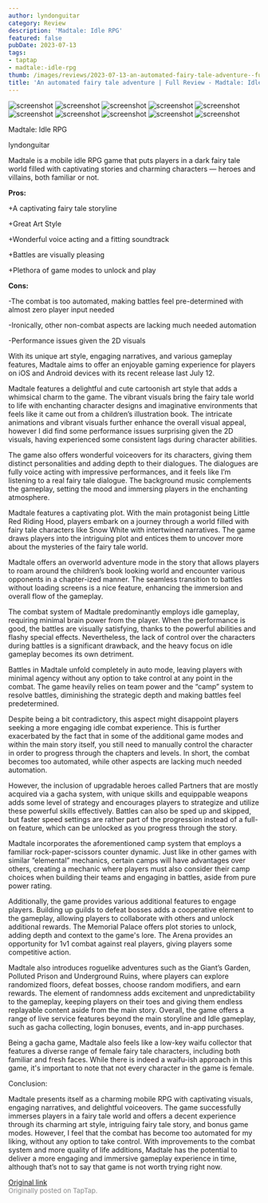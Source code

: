 ```yaml
---
author: lyndonguitar
category: Review
description: 'Madtale: Idle RPG'
featured: false
pubDate: 2023-07-13
tags:
- taptap
- madtale:-idle-rpg
thumb: /images/reviews/2023-07-13-an-automated-fairy-tale-adventure--full-review---madtale-idle-rpg-0.avif
title: 'An automated fairy tale adventure | Full Review - Madtale: Idle RPG'
---
```


<div class="gallery">
  <img src="/images/reviews/2023-07-13-an-automated-fairy-tale-adventure--full-review---madtale-idle-rpg-0.avif" alt="screenshot" />
  <img src="/images/reviews/2023-07-13-an-automated-fairy-tale-adventure--full-review---madtale-idle-rpg-1.avif" alt="screenshot" />
  <img src="/images/reviews/2023-07-13-an-automated-fairy-tale-adventure--full-review---madtale-idle-rpg-2.avif" alt="screenshot" />
  <img src="/images/reviews/2023-07-13-an-automated-fairy-tale-adventure--full-review---madtale-idle-rpg-3.avif" alt="screenshot" />
  <img src="/images/reviews/2023-07-13-an-automated-fairy-tale-adventure--full-review---madtale-idle-rpg-4.avif" alt="screenshot" />
  <img src="/images/reviews/2023-07-13-an-automated-fairy-tale-adventure--full-review---madtale-idle-rpg-5.avif" alt="screenshot" />
  <img src="/images/reviews/2023-07-13-an-automated-fairy-tale-adventure--full-review---madtale-idle-rpg-6.avif" alt="screenshot" />
  <img src="/images/reviews/2023-07-13-an-automated-fairy-tale-adventure--full-review---madtale-idle-rpg-7.avif" alt="screenshot" />
  <img src="/images/reviews/2023-07-13-an-automated-fairy-tale-adventure--full-review---madtale-idle-rpg-8.avif" alt="screenshot" />
  <img src="/images/reviews/2023-07-13-an-automated-fairy-tale-adventure--full-review---madtale-idle-rpg-9.avif" alt="screenshot" />
</div>

Madtale: Idle RPG

lyndonguitar

Madtale is a mobile idle RPG game that puts players in a dark fairy tale world filled with captivating stories and charming characters — heroes and villains, both familiar or not.


**Pros:**


+A captivating fairy tale storyline

+Great Art Style

+Wonderful voice acting and a fitting soundtrack

+Battles are visually pleasing

+Plethora of game modes to unlock and play


**Cons:**


-The combat is too automated, making battles feel pre-determined with almost zero player input needed

-Ironically, other non-combat aspects are lacking much needed automation

-Performance issues given the 2D visuals

With its unique art style, engaging narratives, and various gameplay features, Madtale aims to offer an enjoyable gaming experience for players on iOS and Android devices with its recent release last July 12.

Madtale features a delightful and cute cartoonish art style that adds a whimsical charm to the game. The vibrant visuals bring the fairy tale world to life with enchanting character designs and imaginative environments that feels like it came out from a children’s illustration book. The intricate animations and vibrant visuals further enhance the overall visual appeal, however I did find some performance issues surprising given the 2D visuals, having experienced some consistent lags during character abilities.

The game also offers wonderful voiceovers for its characters, giving them distinct personalities and adding depth to their dialogues. The dialogues are fully voice acting with impressive performances, and it feels like I’m listening to a real fairy tale dialogue. The background music complements the gameplay, setting the mood and immersing players in the enchanting atmosphere.

Madtale features a captivating plot. With the main protagonist being Little Red Riding Hood, players embark on a journey through a world filled with fairy tale characters like Snow White with intertwined narratives. The game draws players into the intriguing plot and entices them to uncover more about the mysteries of the fairy tale world.

Madtale offers an overworld adventure mode in the story that allows players to roam around the children’s book looking world and encounter various opponents in a chapter-ized manner. The seamless transition to battles without loading screens is a nice feature, enhancing the immersion and overall flow of the gameplay.

The combat system of Madtale predominantly employs idle gameplay, requiring minimal brain power from the player. When the performance is good, the battles are visually satisfying, thanks to the powerful abilities and flashy special effects. Nevertheless, the lack of control over the characters during battles is a significant drawback, and the heavy focus on idle gameplay becomes its own detriment.

Battles in Madtale unfold completely in auto mode, leaving players with minimal agency without any option to take control at any point in the combat. The game heavily relies on team power and the “camp” system to resolve battles, diminishing the strategic depth and making battles feel predetermined.

Despite being a bit contradictory, this aspect might disappoint players seeking a more engaging idle combat experience. This is further exacerbated by the fact that in some of the additional game modes and within the main story itself, you still need to manually control the character in order to progress through the chapters and levels. In short, the combat becomes too automated, while other aspects are lacking much needed automation.

However, the inclusion of upgradable heroes called Partners that are mostly acquired via a gacha system, with unique skills and equippable weapons adds some level of strategy and encourages players to strategize and utilize these powerful skills effectively. Battles can also be sped up and skipped, but faster speed settings are rather part of the progression instead of a full-on feature, which can be unlocked as you progress through the story.

Madtale incorporates the aforementioned camp system that employs a familiar rock-paper-scissors counter dynamic. Just like in other games with similar “elemental” mechanics, certain camps will have advantages over others, creating a mechanic where players must also consider their camp choices when building their teams and engaging in battles, aside from pure power rating.

Additionally, the game provides various additional features to engage players. Building up guilds to defeat bosses adds a cooperative element to the gameplay, allowing players to collaborate with others and unlock additional rewards. The Memorial Palace offers plot stories to unlock, adding depth and context to the game's lore. The Arena provides an opportunity for 1v1 combat against real players, giving players some competitive action.

Madtale also introduces roguelike adventures such as the Giant’s Garden, Polluted Prison and Underground Ruins, where players can explore randomized floors, defeat bosses, choose random modifiers, and earn rewards. The element of randomness adds excitement and unpredictability to the gameplay, keeping players on their toes and giving them endless replayable content aside from the main story. Overall, the game offers a range of live service features beyond the main storyline and Idle gameplay, such as gacha collecting, login bonuses, events, and in-app purchases.

Being a gacha game, Madtale also feels like a low-key waifu collector that features a diverse range of female fairy tale characters, including both familiar and fresh faces. While there is indeed a waifu-ish approach in this game, it's important to note that not every character in the game is female.

Conclusion:

Madtale presents itself as a charming mobile RPG with captivating visuals, engaging narratives, and delightful voiceovers. The game successfully immerses players in a fairy tale world and offers a decent experience through its charming art style, intriguing fairy tale story, and bonus game modes. However, I feel that the combat has become too automated for my liking, without any option to take control. With improvements to the combat system and more quality of life additions, Madtale has the potential to deliver a more engaging and immersive gameplay experience in time, although that’s not to say that game is not worth trying right now.

[Original link](https://m.taptap.io/post/5992003?share_id=039529614ab5&utm_medium=share&utm_source=discord)<br><span style="font-size: 0.95em; color: #888;">Originally posted on TapTap.</span>